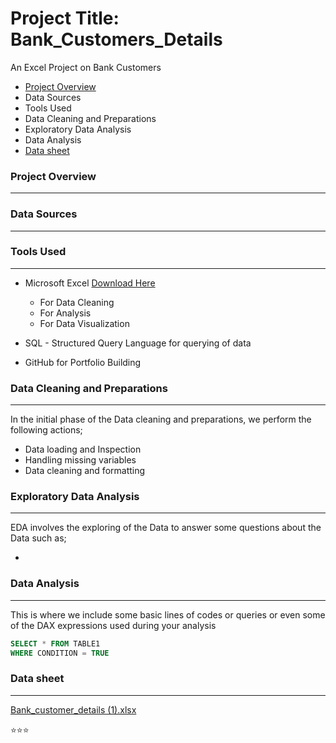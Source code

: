 # Project Title: Bank_Customers_Details
An Excel Project on Bank Customers
- [Project Overview](#project-overview)
- Data Sources
- Tools Used
- Data Cleaning and Preparations
- Exploratory Data Analysis
- Data Analysis
- [Data sheet](#data-sheet)

### Project Overview
---
### Data Sources
---
### Tools Used
---
- Microsoft Excel [Download Here](https://www.microsoft.com)
  
   -  For Data Cleaning
   -  For Analysis
   -  For Data Visualization
     
- SQL - Structured Query Language for querying of data
- GitHub for Portfolio Building

### Data Cleaning and Preparations
---
In the initial phase of the Data cleaning and preparations, we perform the following actions;

- Data loading and Inspection
- Handling missing variables
- Data cleaning and formatting

### Exploratory Data Analysis
---
EDA involves the exploring of the Data to answer some questions about the Data such as;

-

### Data Analysis
---
This is where we include some basic lines of codes or queries or even some of the DAX expressions used during your analysis

```SQL
SELECT * FROM TABLE1
WHERE CONDITION = TRUE
```

### Data sheet
---
[Bank_customer_details (1).xlsx](https://github.com/user-attachments/files/17381997/Bank_customer_details.1.xlsx)

⭐⭐⭐


